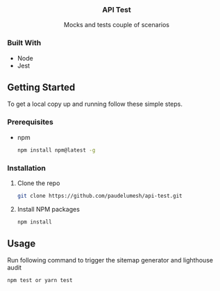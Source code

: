 <p align="center">
  <h3 align="center">API Test</h3>

  <p align="center">
    Mocks and tests couple of scenarios
    <br />
  </p>
</p>

### Built With

* Node
* Jest



<!-- GETTING STARTED -->
## Getting Started

To get a local copy up and running follow these simple steps.

### Prerequisites
* npm
  ```sh
  npm install npm@latest -g
  ```

### Installation

1. Clone the repo
   ```sh
   git clone https://github.com/paudelumesh/api-test.git  
   ```
2. Install NPM packages
   ```sh
   npm install
   ```

<!-- USAGE EXAMPLES -->
## Usage
Run following command to trigger the sitemap generator and lighthouse audit
   ```sh
   npm test or yarn test
   ```